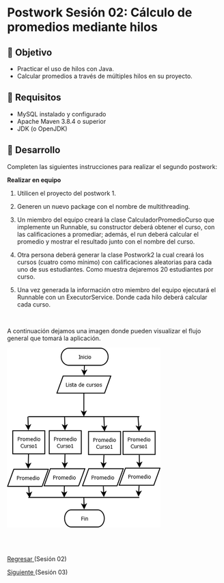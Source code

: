 # Postwork Sesión 02: Cálculo de promedios mediante hilos 

## 🎩 Objetivo 

- Practicar el uso de hilos con Java.
- Calcular promedios a través de múltiples hilos en su proyecto.

## 🎯 Requisitos 

- MySQL instalado y configurado
- Apache Maven 3.8.4 o superior
- JDK (o OpenJDK)

## 🚀 Desarrollo

Completen las siguientes instrucciones para realizar el segundo postwork:

**Realizar en equipo**

1. Utilicen el proyecto del postwork 1.

2. Generen un nuevo package con el nombre de multithreading.

3. Un miembro del equipo creará la clase CalculadorPromedioCurso que implemente un Runnable, su constructor deberá obtener el curso, con las calificaciones a promediar; además, el run deberá calcular el promedio y mostrar el resultado junto con el nombre del curso.

4. Otra persona deberá generar la clase Postwork2 la cual creará los cursos (cuatro como mínimo) con calificaciones aleatorias para cada uno de sus estudiantes. Como muestra dejaremos 20 estudiantes por curso.

5. Una vez generada la información otro miembro del equipo ejecutará el Runnable con un ExecutorService. Donde cada hilo deberá calcular cada curso.

<br/>

A continuación dejamos una imagen donde pueden visualizar el flujo general que tomará la aplicación.

![diagrama1](img/diagrama1.png)

<br/>
<br/>

[Regresar ](../Readme.md)(Sesión 02)

[Siguiente ](../../Sesion-03/Readme.md)(Sesión 03)
